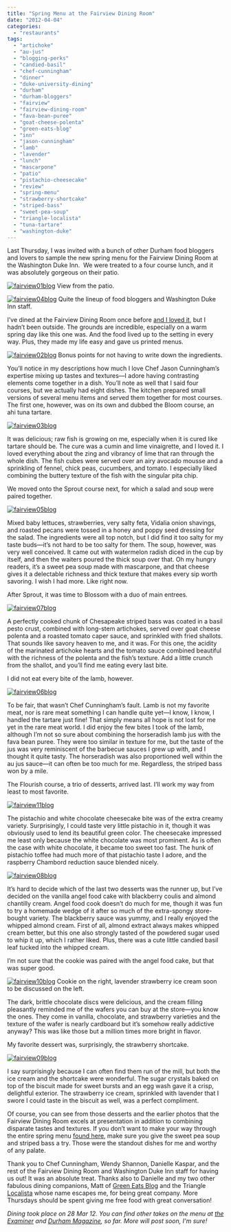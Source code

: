 ```yaml
---
title: "Spring Menu at the Fairview Dining Room"
date: "2012-04-04"
categories:
  - "restaurants"
tags:
  - "artichoke"
  - "au-jus"
  - "blogging-perks"
  - "candied-basil"
  - "chef-cunningham"
  - "dinner"
  - "duke-university-dining"
  - "durham"
  - "durham-bloggers"
  - "fairview"
  - "fairview-dining-room"
  - "fava-bean-puree"
  - "goat-cheese-polenta"
  - "green-eats-blog"
  - "inn"
  - "jason-cunningham"
  - "lamb"
  - "lavender"
  - "lunch"
  - "mascarpone"
  - "patio"
  - "pistachio-cheesecake"
  - "review"
  - "spring-menu"
  - "strawberry-shortcake"
  - "striped-bass"
  - "sweet-pea-soup"
  - "triangle-localista"
  - "tuna-tartare"
  - "washington-duke"
---
```


Last Thursday, I was invited with a bunch of other Durham food bloggers and lovers to sample the new spring menu for the Fairview Dining Room at the Washington Duke Inn.  We were treated to a four course lunch, and it was absolutely gorgeous on their patio.




<div class="caption">

[![](http://s3.amazonaws.com/thegourmez-wpmedia/2012/04/fairview01blog.jpg "fairview01blog")](http://s3.amazonaws.com/thegourmez-wpmedia/2012/04/fairview01blog.jpg) View from the patio.</div>





<div class="caption">

[![](http://s3.amazonaws.com/thegourmez-wpmedia/2012/04/fairview04blog.jpg "fairview04blog")](http://s3.amazonaws.com/thegourmez-wpmedia/2012/04/fairview04blog.jpg) Quite the lineup of food bloggers and Washington Duke Inn staff.</div>


I’ve dined at the Fairview Dining Room once before [and I loved it](https://thegourmez.com/blog/2010-12-02-fairview-dining-room/), but I hadn’t been outside. The grounds are incredible, especially on a warm spring day like this one was. And the food lived up to the setting in every way. Plus, they made my life easy and gave us printed menus.




<div class="caption">

[![](http://s3.amazonaws.com/thegourmez-wpmedia/2012/04/fairview02blog.jpg "fairview02blog")](http://s3.amazonaws.com/thegourmez-wpmedia/2012/04/fairview02blog.jpg) Bonus points for not having to write down the ingredients.</div>


You’ll notice in my descriptions how much I love Chef Jason Cunningham’s expertise mixing up tastes and textures—I adore having contrasting elements come together in a dish. You’ll note as well that I said four courses, but we actually had eight dishes. The kitchen prepared small versions of several menu items and served them together for most courses. The first one, however, was on its own and dubbed the Bloom course, an ahi tuna tartare.

[![](http://s3.amazonaws.com/thegourmez-wpmedia/2012/04/fairview03blog.jpg "fairview03blog")](http://s3.amazonaws.com/thegourmez-wpmedia/2012/04/fairview03blog.jpg)

It was delicious; raw fish is growing on me, especially when it is cured like tartare should be. The cure was a cumin and lime vinaigrette, and I loved it. I loved everything about the zing and vibrancy of lime that ran through the whole dish. The fish cubes were served over an airy avocado mousse and a sprinkling of fennel, chick peas, cucumbers, and tomato. I especially liked combining the buttery texture of the fish with the singular pita chip.

We moved onto the Sprout course next, for which a salad and soup were paired together.

[![](http://s3.amazonaws.com/thegourmez-wpmedia/2012/04/fairview05blog.jpg "fairview05blog")](http://s3.amazonaws.com/thegourmez-wpmedia/2012/04/fairview05blog.jpg)

Mixed baby lettuces, strawberries, very salty feta, Vidalia onion shavings, and roasted pecans were tossed in a honey and poppy seed dressing for the salad. The ingredients were all top notch, but I did find it too salty for my taste buds—it’s not hard to be too salty for them. The soup, however, was very well conceived. It came out with watermelon radish diced in the cup by itself, and then the waiters poured the thick soup over that. Oh my hungry readers, it’s a sweet pea soup made with mascarpone, and that cheese gives it a delectable richness and thick texture that makes every sip worth savoring. I wish I had more. Like right now.

After Sprout, it was time to Blossom with a duo of main entrees.

[![](http://s3.amazonaws.com/thegourmez-wpmedia/2012/04/fairview07blog.jpg "fairview07blog")](http://s3.amazonaws.com/thegourmez-wpmedia/2012/04/fairview07blog.jpg)

A perfectly cooked chunk of Chesapeake striped bass was coated in a basil pesto crust, combined with long-stem artichokes, served over goat cheese polenta and a roasted tomato caper sauce, and sprinkled with fried shallots. That sounds like savory heaven to me, and it was. For this one, the acidity of the marinated artichoke hearts and the tomato sauce combined beautiful with the richness of the polenta and the fish’s texture. Add a little crunch from the shallot, and you’ll find me eating every last bite.

I did not eat every bite of the lamb, however.

[![](http://s3.amazonaws.com/thegourmez-wpmedia/2012/04/fairview06blog.jpg "fairview06blog")](http://s3.amazonaws.com/thegourmez-wpmedia/2012/04/fairview06blog.jpg)

To be fair, that wasn’t Chef Cunningham’s fault. Lamb is not my favorite meat, nor is rare meat something I can handle quite yet—I know, I know, I handled the tartare just fine! That simply means all hope is not lost for me yet in the rare meat world. I did enjoy the few bites I took of the lamb, although I’m not so sure about combining the horseradish lamb jus with the fava bean puree. They were too similar in texture for me, but the taste of the jus was very reminiscent of the barbecue sauces I grew up with, and I thought it quite tasty. The horseradish was also proportioned well within the au jus sauce—it can often be too much for me. Regardless, the striped bass won by a mile.

The Flourish course, a trio of desserts, arrived last. I’ll work my way from least to most favorite.

[![](http://s3.amazonaws.com/thegourmez-wpmedia/2012/04/fairview11blog.jpg "fairview11blog")](http://s3.amazonaws.com/thegourmez-wpmedia/2012/04/fairview11blog.jpg)

The pistachio and white chocolate cheesecake bite was of the extra creamy variety. Surprisingly, I could taste very little pistachio in it, though it was obviously used to lend its beautiful green color. The cheesecake impressed me least only because the white chocolate was most prominent. As is often the case with white chocolate, it became too sweet too fast. The hunk of pistachio toffee had much more of that pistachio taste I adore, and the raspberry Chambord reduction sauce blended nicely.

[![](http://s3.amazonaws.com/thegourmez-wpmedia/2012/04/fairview08blog.jpg "fairview08blog")](http://s3.amazonaws.com/thegourmez-wpmedia/2012/04/fairview08blog.jpg)

It’s hard to decide which of the last two desserts was the runner up, but I’ve decided on the vanilla angel food cake with blackberry coulis and almond chantilly cream. Angel food cook doesn’t do much for me, though it was fun to try a homemade wedge of it after so much of the extra-spongy store-bought variety. The blackberry sauce was yummy, and I really enjoyed the whipped almond cream. First of all, almond extract always makes whipped cream better, but this one also strongly tasted of the powdered sugar used to whip it up, which I rather liked. Plus, there was a cute little candied basil leaf tucked into the whipped cream.

I’m not sure that the cookie was paired with the angel food cake, but that was super good.




<div class="caption">

[![](http://s3.amazonaws.com/thegourmez-wpmedia/2012/04/fairview10blog.jpg "fairview10blog")](http://s3.amazonaws.com/thegourmez-wpmedia/2012/04/fairview10blog.jpg) Cookie on the right, lavender strawberry ice cream soon to be discussed on the left.</div>


The dark, brittle chocolate discs were delicious, and the cream filling pleasantly reminded me of the wafers you can buy at the store—you know the ones. They come in vanilla, chocolate, and strawberry varieties and the texture of the wafer is nearly cardboard but it’s somehow really addictive anyway? This was like those but a million times more bright in flavor.

My favorite dessert was, surprisingly, the strawberry shortcake.

[![](http://s3.amazonaws.com/thegourmez-wpmedia/2012/04/fairview09blog.jpg "fairview09blog")](http://s3.amazonaws.com/thegourmez-wpmedia/2012/04/fairview09blog.jpg)

I say surprisingly because I can often find them run of the mill, but both the ice cream and the shortcake were wonderful. The sugar crystals baked on top of the biscuit made for sweet bursts and an egg wash gave it a crisp, delightful exterior. The strawberry ice cream, sprinkled with lavender that I swore I could taste in the biscuit as well, was a perfect compliment.

Of course, you can see from those desserts and the earlier photos that the Fairview Dining Room excels at presentation in addition to combining disparate tastes and textures. If you don’t want to make your way through the entire spring menu [found here](http://www.washingtondukeinn.com/_files/_pdf/Spring_Dinner_Menu.pdf), make sure you give the sweet pea soup and striped bass a try. Those were the standout dishes for me and worthy of any palate.

Thank you to Chef Cunningham, Wendy Shannon, Danielle Kaspar, and the rest of the Fairview Dining Room and Washington Duke Inn staff for having us out! It was an absolute treat. Thanks also to Danielle and my two other fabulous dining companions, Matt of [Green Eats Blog](http://www.greeneatsblog.com/) and the Triangle [Localista](http://www.trianglelocalista.com/) whose name escapes me, for being great company. More Thursdays should be spent giving me free food with great conversation!

_Dining took place on 28 Mar 12. You can find other takes on the menu at [the Examiner](http://www.examiner.com/luxury-travel-in-raleigh/delightful-spring-menu-awaits-at-durham-s-washington-duke-inn-golf-club "The Examiner") and [Durham Magazine](http://www.durhammag.com/blogs/durham-magazine-blog/sneak-peek-at-wadu%27s-spring-menu "Durham Magazine"), so far. More will post soon, I'm sure!_
